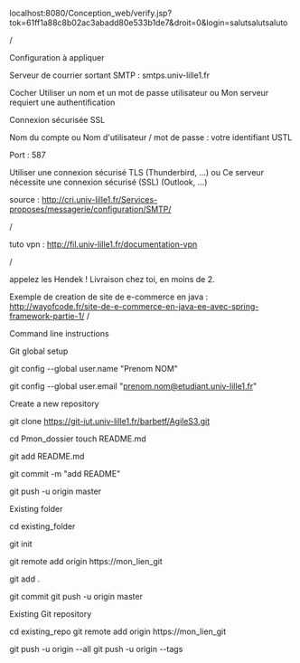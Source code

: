 localhost:8080/Conception_web/verify.jsp?tok=61ff1a88c8b02ac3abadd80e533b1de7&droit=0&login=salutsalutsaluto 

/

Configuration à appliquer

Serveur de courrier sortant SMTP : smtps.univ-lille1.fr

Cocher Utiliser un nom et un mot de passe utilisateur ou Mon serveur requiert une authentification

Connexion sécurisée SSL

Nom du compte ou Nom d'utilisateur / mot de passe :  votre identifiant USTL

Port : 587

Utiliser une connexion sécurisé TLS (Thunderbird, ...) ou Ce serveur nécessite une connexion sécurisé (SSL) (Outlook, ...)

source : http://cri.univ-lille1.fr/Services-proposes/messagerie/configuration/SMTP/

/

tuto vpn : http://fil.univ-lille1.fr/documentation-vpn

/


appelez les Hendek !
Livraison chez toi, en moins de 2.

Exemple de creation de site de e-commerce en java : http://wayofcode.fr/site-de-e-commerce-en-java-ee-avec-spring-framework-partie-1/
/


Command line instructions 


Git global setup 

git config --global user.name "Prenom NOM" 


git config --global user.email "prenom.nom@etudiant.univ-lille1.fr" 



Create a new repository 

git clone https://git-iut.univ-lille1.fr/barbetf/AgileS3.git 

cd Pmon_dossier touch README.md 

git add README.md 

git commit -m "add README" 

git push -u origin master 


Existing folder 

cd existing_folder 


git init 

git remote add origin https://mon_lien_git



git add . 


git commit git push -u origin master 



Existing Git repository 



cd existing_repo git remote add origin https://mon_lien_git


git push -u origin --all git push -u origin --tags

